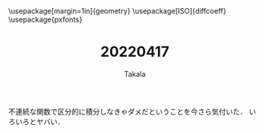 ﻿---
title: 20220417
yesterday: 20220416
tomorrow: 20220418
days: 842
author: Takala
header-includes:
  - \usepackage[margin=1in]{geometry}
  - \usepackage[ISO]{diffcoeff}
  - \usepackage{pxfonts}
---


不連続な関数で区分的に積分しなきゃダメだということを今さら気付いた．
いろいろとヤバい．


